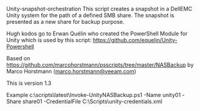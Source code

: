 Unity-snapshot-orchestration
This script creates a snapshot in a DellEMC Unity system for the path of a defined SMB share. The snapshot is presented as a new share for backup purpose.

Hugh kodos go to Erwan Quélin who created the PowerShell Module for Unity which is used by this script: https://github.com/equelin/Unity-Powershell

Based on https://github.com/marcohorstmann/psscripts/tree/master/NASBackup by Marco Horstmann (marco.horstmann@veeam.com)

This is version 1.3

Example
c:\scripts\latest\Invoke-UnityNASBackup.ps1 -Name unity01 -Share share01 -CredentialFile C:\Scripts\unity-credentials.xml
